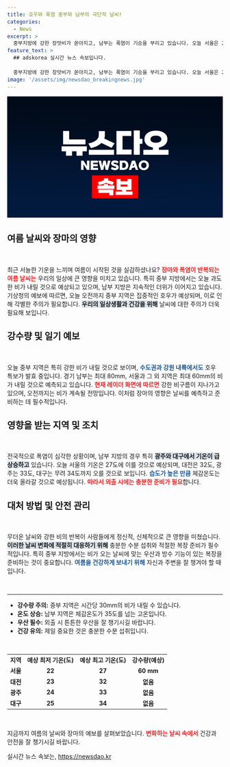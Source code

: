```yaml
---
title: 호우와 폭염 중부와 남부의 극단적 날씨!
categories:
  - News
excerpt: >
  중부지방에 강한 장맛비가 쏟아지고, 남부는 폭염이 기승을 부리고 있습니다. 오늘 서울은 27도, 대구는 34도까지 오를 예정! 우산과 열사대책은 필수!
feature_text: >
  ## adskorea 실시간 뉴스 속보입니다.

  중부지방에 강한 장맛비가 쏟아지고, 남부는 폭염이 기승을 부리고 있습니다. 오늘 서울은 27도, 대구는 34도까지 오를 예정! 우산과 열사대책은 필수!
image: '/assets/img/newsdao_breakingnews.jpg'
---
```


<p><img src="/assets/img/newsdao_breakingnews.jpg" alt="adskorea 속보" /></p>

<h2 data-ke-size="size26">여름 날씨와 장마의 영향</h2>

<p data-ke-size="size16">&nbsp;</p>

<p>최근 서늘한 기운을 느끼며 여름이 시작된 것을 실감하셨나요? <b><span style="color: #ee2323;">장마와 폭염이 반복되는 여름 날씨는</span></b> 우리의 일상에 큰 영향을 미치고 있습니다. 특히 중부 지방에서는 오늘 과도한 비가 내릴 것으로 예상되고 있으며, 남부 지방은 지속적인 더위가 이어지고 있습니다. 기상청의 예보에 따르면, 오늘 오전까지 중부 지역은 집중적인 호우가 예상되며, 이로 인해 각별한 주의가 필요합니다. <b><span style="background-color: #21538527;">우리의 일상생활과 건강을 위해</span></b> 날씨에 대한 주의가 더욱 필요해 보입니다.</p>

<h2 data-ke-size="size26">강수량 및 일기 예보</h2>

<p data-ke-size="size16">&nbsp;</p>

<p>오늘 중부 지역은 특히 강한 비가 내릴 것으로 보이며, <b><span style="color: #1a5490;">수도권과 강원 내륙에서도</span></b> 호우 특보가 발효 중입니다. 경기 남부는 최대 80mm, 서울과 그 외 지역은 최대 60mm의 비가 내릴 것으로 예측되고 있습니다. <b><span style="color: #ee2323;">현재 레이더 화면에 따르면</span></b> 강한 비구름이 지나가고 있으며, 오전까지는 비가 계속될 전망입니다. 이처럼 장마의 영향은 날씨를 예측하고 준비하는 데 필수적입니다.</p>

<h2 data-ke-size="size26">영향을 받는 지역 및 조치</h2>

<p data-ke-size="size16">&nbsp;</p>

<p>전국적으로 폭염이 심각한 상황이며, 남부 지방의 경우 특히 <b><span style="background-color: #21538527;">광주와 대구에서 기온이 급상승하고</span></b> 있습니다. 오늘 서울의 기온은 27도에 이를 것으로 예상되며, 대전은 32도, 광주는 33도, 대구는 무려 34도까지 오를 것으로 보입니다. <b><span style="color: #1a5490;">습도가 높은 만큼</span></b> 체감온도는 더욱 올라갈 것으로 예상됩니다. <b><span style="color: #ee2323;">따라서 외출 시에는 충분한 준비가 필요</span></b>합니다.</p>

<h2 data-ke-size="size26">대처 방법 및 안전 관리</h2>

<p data-ke-size="size16">&nbsp;</p>

<p>무더운 날씨와 강한 비의 반복이 사람들에게 정신적, 신체적으로 큰 영향을 미쳤습니다. <b><span style="background-color: #21538527;">이러한 날씨 변화에 적절히 대응하기 위해</span></b> 충분한 수분 섭취와 적절한 복장 준비가 필수적입니다. 특히 중부 지방에서는 비가 오는 날씨에 맞는 우산과 방수 기능이 있는 복장을 준비하는 것이 중요합니다. <b><span style="color: #1a5490;">여름을 건강하게 보내기 위해</span></b> 자신과 주변을 잘 챙겨야 할 때입니다.</p>

<p data-ke-size="size16">&nbsp;</p>

<hr>

<ul>
<li><b>강수량 주의:</b> 중부 지역은 시간당 30mm의 비가 내릴 수 있습니다.</li>
<li><b>온도 상승:</b> 남부 지역은 체감온도가 35도를 넘는 고온입니다.</li>
<li><b>우산 필수:</b> 외출 시 튼튼한 우산을 잘 챙기시길 바랍니다.</li>
<li><b>건강 유의:</b> 제일 중요한 것은 충분한 수분 섭취입니다.</li>
</ul>

<p data-ke-size="size16">&nbsp;</p>

<table style="width: 100%; border-collapse: collapse;">
<tr>
<td style="text-align: center; height: 17px;"><b>지역</b></td>
<td style="text-align: center; height: 17px;"><b>예상 최저 기온(도)</b></td>
<td style="text-align: center; height: 17px;"><b>예상 최고 기온(도)</b></td>
<td style="text-align: center; height: 17px;"><b>강수량(예상)</b></td>
</tr>
<tr>
<td style="text-align: center; height: 17px;"><b>서울</b></td>
<td style="text-align: center; height: 17px;"><b>22</b></td>
<td style="text-align: center; height: 17px;"><b>27</b></td>
<td style="text-align: center; height: 17px;"><b>60 mm</b></td>
</tr>
<tr>
<td style="text-align: center; height: 17px;"><b>대전</b></td>
<td style="text-align: center; height: 17px;"><b>23</b></td>
<td style="text-align: center; height: 17px;"><b>32</b></td>
<td style="text-align: center; height: 17px;"><b>없음</b></td>
</tr>
<tr>
<td style="text-align: center; height: 17px;"><b>광주</b></td>
<td style="text-align: center; height: 17px;"><b>24</b></td>
<td style="text-align: center; height: 17px;"><b>33</b></td>
<td style="text-align: center; height: 17px;"><b>없음</b></td>
</tr>
<tr>
<td style="text-align: center; height: 17px;"><b>대구</b></td>
<td style="text-align: center; height: 17px;"><b>25</b></td>
<td style="text-align: center; height: 17px;"><b>34</b></td>
<td style="text-align: center; height: 17px;"><b>없음</b></td>
</tr>
</table>

<p data-ke-size="size16">&nbsp;</p>

<p>지금까지 여름의 날씨와 장마의 예보를 살펴보았습니다. <b><span style="color: #ee2323;">변화하는 날씨 속에서</span></b> 건강과 안전을 잘 챙기시길 바랍니다.</p>
실시간 뉴스 속보는, <a href="https://newsdao.kr" rel="dofollow">https://newsdao.kr</a>


